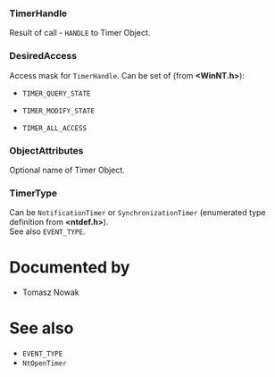### TimerHandle

Result of call - `HANDLE` to Timer Object.

### DesiredAccess

Access mask for `TimerHandle`. Can be set of (from **\<WinNT.h\>**):

* `TIMER_QUERY_STATE`

* `TIMER_MODIFY_STATE`
* `TIMER_ALL_ACCESS`

### ObjectAttributes

Optional name of Timer Object.

### TimerType

Can be `NotificationTimer` or `SynchronizationTimer` (enumerated type definition from **\<ntdef.h\>**). \
See also `EVENT_TYPE`.

# Documented by

* Tomasz Nowak

# See also

* `EVENT_TYPE`
* `NtOpenTimer`
